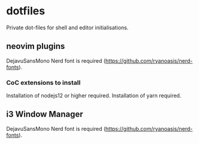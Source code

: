 # dotfiles

Private dot-files for shell and editor initialisations.

## neovim plugins

DejavuSansMono Nerd font is required (https://github.com/ryanoasis/nerd-fonts).

### CoC extensions to install

Installation of nodejs12 or higher required. Installation of yarn required.

## i3 Window Manager

DejavuSansMono Nerd font is required (https://github.com/ryanoasis/nerd-fonts).
